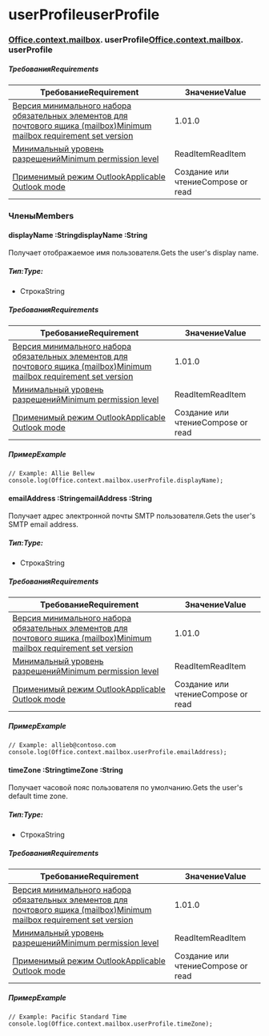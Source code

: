 
# <a name="userprofile"></a><span data-ttu-id="225e5-101">userProfile</span><span class="sxs-lookup"><span data-stu-id="225e5-101">userProfile</span></span>

### <span data-ttu-id="225e5-p101">[Office](Office.md)[.context](Office.context.md)[.mailbox](Office.context.mailbox.md). userProfile</span><span class="sxs-lookup"><span data-stu-id="225e5-p101">[Office](Office.md)[.context](Office.context.md)[.mailbox](Office.context.mailbox.md). userProfile</span></span>

##### <a name="requirements"></a><span data-ttu-id="225e5-104">Требования</span><span class="sxs-lookup"><span data-stu-id="225e5-104">Requirements</span></span>

|<span data-ttu-id="225e5-105">Требование</span><span class="sxs-lookup"><span data-stu-id="225e5-105">Requirement</span></span>| <span data-ttu-id="225e5-106">Значение</span><span class="sxs-lookup"><span data-stu-id="225e5-106">Value</span></span>|
|---|---|
|[<span data-ttu-id="225e5-107">Версия минимального набора обязательных элементов для почтового ящика (mailbox)</span><span class="sxs-lookup"><span data-stu-id="225e5-107">Minimum mailbox requirement set version</span></span>](/office/dev/add-ins/reference/requirement-sets/outlook-api-requirement-sets)| <span data-ttu-id="225e5-108">1.0</span><span class="sxs-lookup"><span data-stu-id="225e5-108">1.0</span></span>|
|[<span data-ttu-id="225e5-109">Минимальный уровень разрешений</span><span class="sxs-lookup"><span data-stu-id="225e5-109">Minimum permission level</span></span>](https://docs.microsoft.com/outlook/add-ins/understanding-outlook-add-in-permissions)| <span data-ttu-id="225e5-110">ReadItem</span><span class="sxs-lookup"><span data-stu-id="225e5-110">ReadItem</span></span>|
|[<span data-ttu-id="225e5-111">Применимый режим Outlook</span><span class="sxs-lookup"><span data-stu-id="225e5-111">Applicable Outlook mode</span></span>](https://docs.microsoft.com/outlook/add-ins/#extension-points)| <span data-ttu-id="225e5-112">Cоздание или чтение</span><span class="sxs-lookup"><span data-stu-id="225e5-112">Compose or read</span></span>|

### <a name="members"></a><span data-ttu-id="225e5-113">Члены</span><span class="sxs-lookup"><span data-stu-id="225e5-113">Members</span></span>

####  <a name="displayname-string"></a><span data-ttu-id="225e5-114">displayName :String</span><span class="sxs-lookup"><span data-stu-id="225e5-114">displayName :String</span></span>

<span data-ttu-id="225e5-115">Получает отображаемое имя пользователя.</span><span class="sxs-lookup"><span data-stu-id="225e5-115">Gets the user's display name.</span></span>

##### <a name="type"></a><span data-ttu-id="225e5-116">Тип:</span><span class="sxs-lookup"><span data-stu-id="225e5-116">Type:</span></span>

*   <span data-ttu-id="225e5-117">Строка</span><span class="sxs-lookup"><span data-stu-id="225e5-117">String</span></span>

##### <a name="requirements"></a><span data-ttu-id="225e5-118">Требования</span><span class="sxs-lookup"><span data-stu-id="225e5-118">Requirements</span></span>

|<span data-ttu-id="225e5-119">Требование</span><span class="sxs-lookup"><span data-stu-id="225e5-119">Requirement</span></span>| <span data-ttu-id="225e5-120">Значение</span><span class="sxs-lookup"><span data-stu-id="225e5-120">Value</span></span>|
|---|---|
|[<span data-ttu-id="225e5-121">Версия минимального набора обязательных элементов для почтового ящика (mailbox)</span><span class="sxs-lookup"><span data-stu-id="225e5-121">Minimum mailbox requirement set version</span></span>](/office/dev/add-ins/reference/requirement-sets/outlook-api-requirement-sets)| <span data-ttu-id="225e5-122">1.0</span><span class="sxs-lookup"><span data-stu-id="225e5-122">1.0</span></span>|
|[<span data-ttu-id="225e5-123">Минимальный уровень разрешений</span><span class="sxs-lookup"><span data-stu-id="225e5-123">Minimum permission level</span></span>](https://docs.microsoft.com/outlook/add-ins/understanding-outlook-add-in-permissions)| <span data-ttu-id="225e5-124">ReadItem</span><span class="sxs-lookup"><span data-stu-id="225e5-124">ReadItem</span></span>|
|[<span data-ttu-id="225e5-125">Применимый режим Outlook</span><span class="sxs-lookup"><span data-stu-id="225e5-125">Applicable Outlook mode</span></span>](https://docs.microsoft.com/outlook/add-ins/#extension-points)| <span data-ttu-id="225e5-126">Cоздание или чтение</span><span class="sxs-lookup"><span data-stu-id="225e5-126">Compose or read</span></span>|

##### <a name="example"></a><span data-ttu-id="225e5-127">Пример</span><span class="sxs-lookup"><span data-stu-id="225e5-127">Example</span></span>

```
// Example: Allie Bellew
console.log(Office.context.mailbox.userProfile.displayName);
```

####  <a name="emailaddress-string"></a><span data-ttu-id="225e5-128">emailAddress :String</span><span class="sxs-lookup"><span data-stu-id="225e5-128">emailAddress :String</span></span>

<span data-ttu-id="225e5-129">Получает адрес электронной почты SMTP пользователя.</span><span class="sxs-lookup"><span data-stu-id="225e5-129">Gets the user's SMTP email address.</span></span>

##### <a name="type"></a><span data-ttu-id="225e5-130">Тип:</span><span class="sxs-lookup"><span data-stu-id="225e5-130">Type:</span></span>

*   <span data-ttu-id="225e5-131">Строка</span><span class="sxs-lookup"><span data-stu-id="225e5-131">String</span></span>

##### <a name="requirements"></a><span data-ttu-id="225e5-132">Требования</span><span class="sxs-lookup"><span data-stu-id="225e5-132">Requirements</span></span>

|<span data-ttu-id="225e5-133">Требование</span><span class="sxs-lookup"><span data-stu-id="225e5-133">Requirement</span></span>| <span data-ttu-id="225e5-134">Значение</span><span class="sxs-lookup"><span data-stu-id="225e5-134">Value</span></span>|
|---|---|
|[<span data-ttu-id="225e5-135">Версия минимального набора обязательных элементов для почтового ящика (mailbox)</span><span class="sxs-lookup"><span data-stu-id="225e5-135">Minimum mailbox requirement set version</span></span>](/office/dev/add-ins/reference/requirement-sets/outlook-api-requirement-sets)| <span data-ttu-id="225e5-136">1.0</span><span class="sxs-lookup"><span data-stu-id="225e5-136">1.0</span></span>|
|[<span data-ttu-id="225e5-137">Минимальный уровень разрешений</span><span class="sxs-lookup"><span data-stu-id="225e5-137">Minimum permission level</span></span>](https://docs.microsoft.com/outlook/add-ins/understanding-outlook-add-in-permissions)| <span data-ttu-id="225e5-138">ReadItem</span><span class="sxs-lookup"><span data-stu-id="225e5-138">ReadItem</span></span>|
|[<span data-ttu-id="225e5-139">Применимый режим Outlook</span><span class="sxs-lookup"><span data-stu-id="225e5-139">Applicable Outlook mode</span></span>](https://docs.microsoft.com/outlook/add-ins/#extension-points)| <span data-ttu-id="225e5-140">Cоздание или чтение</span><span class="sxs-lookup"><span data-stu-id="225e5-140">Compose or read</span></span>|

##### <a name="example"></a><span data-ttu-id="225e5-141">Пример</span><span class="sxs-lookup"><span data-stu-id="225e5-141">Example</span></span>

```
// Example: allieb@contoso.com
console.log(Office.context.mailbox.userProfile.emailAddress);
```

####  <a name="timezone-string"></a><span data-ttu-id="225e5-142">timeZone :String</span><span class="sxs-lookup"><span data-stu-id="225e5-142">timeZone :String</span></span>

<span data-ttu-id="225e5-143">Получает часовой пояс пользователя по умолчанию.</span><span class="sxs-lookup"><span data-stu-id="225e5-143">Gets the user's default time zone.</span></span>

##### <a name="type"></a><span data-ttu-id="225e5-144">Тип:</span><span class="sxs-lookup"><span data-stu-id="225e5-144">Type:</span></span>

*   <span data-ttu-id="225e5-145">Строка</span><span class="sxs-lookup"><span data-stu-id="225e5-145">String</span></span>

##### <a name="requirements"></a><span data-ttu-id="225e5-146">Требования</span><span class="sxs-lookup"><span data-stu-id="225e5-146">Requirements</span></span>

|<span data-ttu-id="225e5-147">Требование</span><span class="sxs-lookup"><span data-stu-id="225e5-147">Requirement</span></span>| <span data-ttu-id="225e5-148">Значение</span><span class="sxs-lookup"><span data-stu-id="225e5-148">Value</span></span>|
|---|---|
|[<span data-ttu-id="225e5-149">Версия минимального набора обязательных элементов для почтового ящика (mailbox)</span><span class="sxs-lookup"><span data-stu-id="225e5-149">Minimum mailbox requirement set version</span></span>](/office/dev/add-ins/reference/requirement-sets/outlook-api-requirement-sets)| <span data-ttu-id="225e5-150">1.0</span><span class="sxs-lookup"><span data-stu-id="225e5-150">1.0</span></span>|
|[<span data-ttu-id="225e5-151">Минимальный уровень разрешений</span><span class="sxs-lookup"><span data-stu-id="225e5-151">Minimum permission level</span></span>](https://docs.microsoft.com/outlook/add-ins/understanding-outlook-add-in-permissions)| <span data-ttu-id="225e5-152">ReadItem</span><span class="sxs-lookup"><span data-stu-id="225e5-152">ReadItem</span></span>|
|[<span data-ttu-id="225e5-153">Применимый режим Outlook</span><span class="sxs-lookup"><span data-stu-id="225e5-153">Applicable Outlook mode</span></span>](https://docs.microsoft.com/outlook/add-ins/#extension-points)| <span data-ttu-id="225e5-154">Cоздание или чтение</span><span class="sxs-lookup"><span data-stu-id="225e5-154">Compose or read</span></span>|

##### <a name="example"></a><span data-ttu-id="225e5-155">Пример</span><span class="sxs-lookup"><span data-stu-id="225e5-155">Example</span></span>

```
// Example: Pacific Standard Time
console.log(Office.context.mailbox.userProfile.timeZone);
```